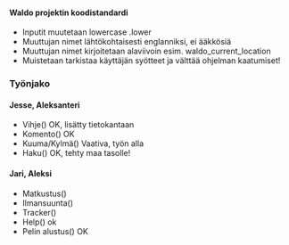 #### Waldo projektin koodistandardi

- Inputit muutetaan lowercase .lower
- Muuttujan nimet lähtökohtaisesti englanniksi, ei ääkkösiä
- Muuttujan nimet kirjoitetaan alaviivoin esim. waldo_current_location
- Muistetaan tarkistaa käyttäjän syötteet ja välttää ohjelman kaatumiset!


### Työnjako

#### Jesse, Aleksanteri
- Vihje() OK, lisätty tietokantaan
- Komento() OK
- Kuuma/Kylmä() Vaativa, työn alla
- Haku() OK, tehty maa tasolle!

#### Jari, Aleksi
- Matkustus()
- Ilmansuunta()
- Tracker()
- Help() ok
- Pelin alustus() OK
